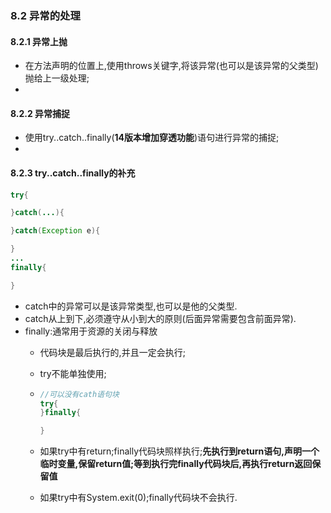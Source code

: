 ### 8.2 异常的处理



#### 8.2.1 异常上抛



* 在方法声明的位置上,使用throws关键字,将该异常(也可以是该异常的父类型)抛给上一级处理;
* 

#### 8.2.2 异常捕捉

* 使用try..catch..finally(**14版本增加穿透功能**)语句进行异常的捕捉;
* 

#### 8.2.3 try..catch..finally的补充

```Java
try{

}catch(...){

}catch(Exception e){

}
...
finally{

}
```



- catch中的异常可以是该异常类型,也可以是他的父类型.
- catch从上到下,必须遵守从小到大的原则(后面异常需要包含前面异常).
- finally:通常用于资源的关闭与释放
  * 代码块是最后执行的,并且一定会执行;
  
  * try不能单独使用;
  
  * ```Java
    //可以没有cath语句块
    try{
    }finally{
    
    }
    ```
  
  * 如果try中有return;finally代码块照样执行;**先执行到return语句,声明一个临时变量,保留return值;等到执行完finally代码块后,再执行return返回保留值**
  
  * 如果try中有System.exit(0);finally代码块不会执行.
